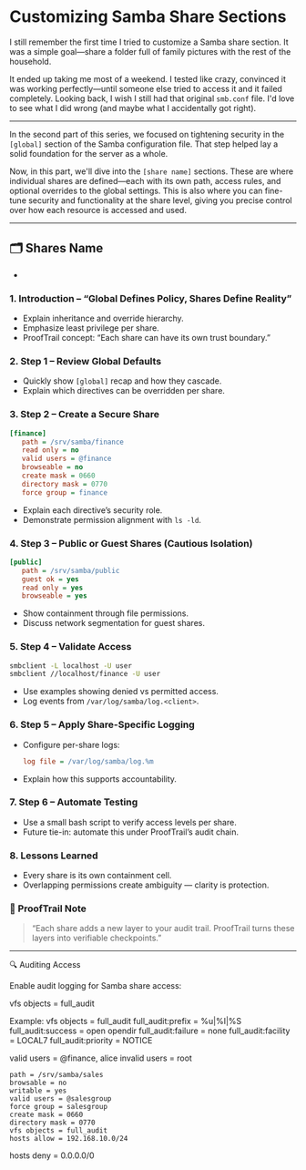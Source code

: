 # Customizing Samba Share Sections

I still remember the first time I tried to customize a Samba share section.
It was a simple goal—share a folder full of family pictures with the rest of the household.

It ended up taking me most of a weekend. I tested like crazy, convinced it was working perfectly—until someone else tried to access it and it failed completely.
Looking back, I wish I still had that original `smb.conf` file. I'd love to see what I did wrong (and maybe what I accidentally got right).

---

In the second part of this series, we focused on tightening security in the `[global]` section of the Samba configuration file. That step helped lay a solid foundation for the server as a whole.

Now, in this part, we'll dive into the `[share name]` sections. These are where individual shares are defined—each with its own path, access rules, and optional overrides to the global settings.
This is also where you can fine-tune security and functionality at the share level, giving you precise control over how each resource is accessed and used.


---

## 🗂️ Shares Name
- 













### 1. Introduction – “Global Defines Policy, Shares Define Reality”

* Explain inheritance and override hierarchy.
* Emphasize least privilege per share.
* ProofTrail concept: “Each share can have its own trust boundary.”

### 2. Step 1 – Review Global Defaults

* Quickly show `[global]` recap and how they cascade.
* Explain which directives can be overridden per share.

### 3. Step 2 – Create a Secure Share

```ini
[finance]
   path = /srv/samba/finance
   read only = no
   valid users = @finance
   browseable = no
   create mask = 0660
   directory mask = 0770
   force group = finance
```

* Explain each directive’s security role.
* Demonstrate permission alignment with `ls -ld`.

### 4. Step 3 – Public or Guest Shares (Cautious Isolation)

```ini
[public]
   path = /srv/samba/public
   guest ok = yes
   read only = yes
   browseable = yes
```

* Show containment through file permissions.
* Discuss network segmentation for guest shares.

### 5. Step 4 – Validate Access

```bash
smbclient -L localhost -U user
smbclient //localhost/finance -U user
```

* Use examples showing denied vs permitted access.
* Log events from `/var/log/samba/log.<client>`.

### 6. Step 5 – Apply Share-Specific Logging

* Configure per-share logs:

  ```ini
  log file = /var/log/samba/log.%m
  ```
* Explain how this supports accountability.

### 7. Step 6 – Automate Testing

* Use a small bash script to verify access levels per share.
* Future tie-in: automate this under ProofTrail’s audit chain.

### 8. Lessons Learned

* Every share is its own containment cell.
* Overlapping permissions create ambiguity — clarity is protection.

### 🧩 ProofTrail Note

> “Each share adds a new layer to your audit trail. ProofTrail turns these layers into verifiable checkpoints.”

---




   🔍 Auditing Access

Enable audit logging for Samba share access:

vfs objects = full_audit

Example:
vfs objects = full_audit
full_audit:prefix = %u|%I|%S
full_audit:success = open opendir
full_audit:failure = none
full_audit:facility = LOCAL7
full_audit:priority = NOTICE
   
valid users = @finance, alice
invalid users = root

    path = /srv/samba/sales
    browsable = no
    writable = yes
    valid users = @salesgroup
    force group = salesgroup
    create mask = 0660
    directory mask = 0770
    vfs objects = full_audit
    hosts allow = 192.168.10.0/24
hosts deny = 0.0.0.0/0

